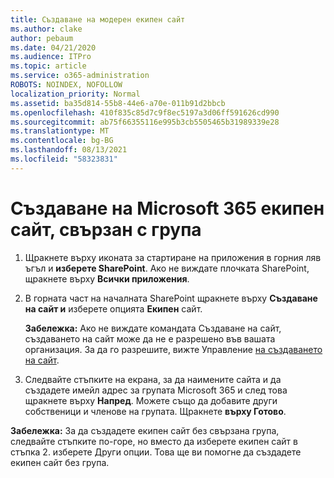```yaml
---
title: Създаване на модерен екипен сайт
ms.author: clake
author: pebaum
ms.date: 04/21/2020
ms.audience: ITPro
ms.topic: article
ms.service: o365-administration
ROBOTS: NOINDEX, NOFOLLOW
localization_priority: Normal
ms.assetid: ba35d814-55b8-44e6-a70e-011b91d2bbcb
ms.openlocfilehash: 410f835c85d7c9f8ec5197a3d06ff591626cd990
ms.sourcegitcommit: ab75f66355116e995b3cb5505465b31989339e28
ms.translationtype: MT
ms.contentlocale: bg-BG
ms.lasthandoff: 08/13/2021
ms.locfileid: "58323831"
---
```

# <a name="create-a-microsoft-365-group-connected-team-site"></a>Създаване на Microsoft 365 екипен сайт, свързан с група

1. Щракнете върху иконата за стартиране на приложения в горния ляв ъгъл и **изберете SharePoint**. Ако не виждате плочката SharePoint, щракнете върху **Всички приложения**.
    
2. В горната част на началната SharePoint щракнете върху **Създаване на сайт и** изберете опцията **Екипен** сайт. 
    
    **Забележка:** Ако не виждате командата Създаване на сайт, създаването на сайт може да не е разрешено във вашата организация. За да го разрешите, вижте Управление [на създаването на сайт](https://go.microsoft.com/fwlink/?linkid=2009644). 
  
3. Следвайте стъпките на екрана, за да наимените сайта и да създадете имейл адрес за групата Microsoft 365 и след това щракнете върху **Напред**. Можете също да добавите други собственици и членове на групата. Щракнете **върху Готово**.
  
 **Забележка:** За да създадете екипен сайт без свързана група, следвайте стъпките по-горе, но вместо да изберете екипен сайт в стъпка 2. изберете Други опции. Това ще ви помогне да създадете екипен сайт без група. 
    

